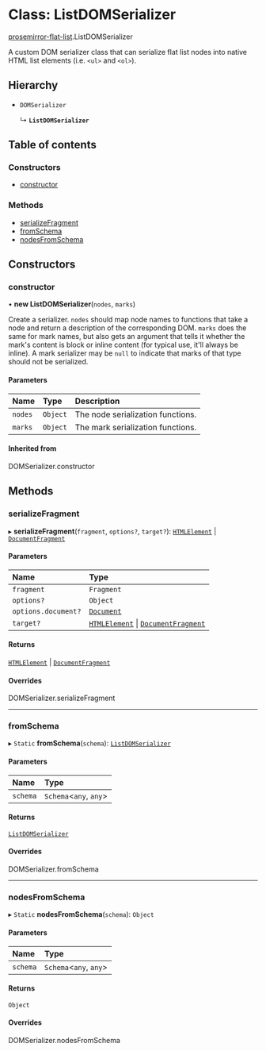 # Class: ListDOMSerializer

[prosemirror-flat-list](../modules/prosemirror_flat_list.md).ListDOMSerializer

A custom DOM serializer class that can serialize flat list nodes into native
HTML list elements (i.e. `<ul>` and `<ol>`).

## Hierarchy

- `DOMSerializer`

  ↳ **`ListDOMSerializer`**

## Table of contents

### Constructors

- [constructor](prosemirror_flat_list.ListDOMSerializer.md#constructor)

### Methods

- [serializeFragment](prosemirror_flat_list.ListDOMSerializer.md#serializefragment)
- [fromSchema](prosemirror_flat_list.ListDOMSerializer.md#fromschema)
- [nodesFromSchema](prosemirror_flat_list.ListDOMSerializer.md#nodesfromschema)

## Constructors

### constructor

• **new ListDOMSerializer**(`nodes`, `marks`)

Create a serializer. `nodes` should map node names to functions
that take a node and return a description of the corresponding
DOM. `marks` does the same for mark names, but also gets an
argument that tells it whether the mark's content is block or
inline content (for typical use, it'll always be inline). A mark
serializer may be `null` to indicate that marks of that type
should not be serialized.

#### Parameters

| Name | Type | Description |
| :------ | :------ | :------ |
| `nodes` | `Object` | The node serialization functions. |
| `marks` | `Object` | The mark serialization functions. |

#### Inherited from

DOMSerializer.constructor

## Methods

### serializeFragment

▸ **serializeFragment**(`fragment`, `options?`, `target?`): [`HTMLElement`]( https://developer.mozilla.org/en-US/docs/Web/API/HTMLElement ) \| [`DocumentFragment`]( https://developer.mozilla.org/en-US/docs/Web/API/DocumentFragment )

#### Parameters

| Name | Type |
| :------ | :------ |
| `fragment` | `Fragment` |
| `options?` | `Object` |
| `options.document?` | [`Document`]( https://developer.mozilla.org/en-US/docs/Web/API/Document ) |
| `target?` | [`HTMLElement`]( https://developer.mozilla.org/en-US/docs/Web/API/HTMLElement ) \| [`DocumentFragment`]( https://developer.mozilla.org/en-US/docs/Web/API/DocumentFragment ) |

#### Returns

[`HTMLElement`]( https://developer.mozilla.org/en-US/docs/Web/API/HTMLElement ) \| [`DocumentFragment`]( https://developer.mozilla.org/en-US/docs/Web/API/DocumentFragment )

#### Overrides

DOMSerializer.serializeFragment

___

### fromSchema

▸ `Static` **fromSchema**(`schema`): [`ListDOMSerializer`](prosemirror_flat_list.ListDOMSerializer.md)

#### Parameters

| Name | Type |
| :------ | :------ |
| `schema` | `Schema`<`any`, `any`\> |

#### Returns

[`ListDOMSerializer`](prosemirror_flat_list.ListDOMSerializer.md)

#### Overrides

DOMSerializer.fromSchema

___

### nodesFromSchema

▸ `Static` **nodesFromSchema**(`schema`): `Object`

#### Parameters

| Name | Type |
| :------ | :------ |
| `schema` | `Schema`<`any`, `any`\> |

#### Returns

`Object`

#### Overrides

DOMSerializer.nodesFromSchema
